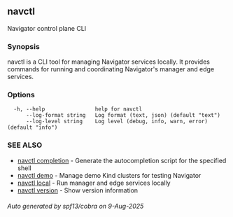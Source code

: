 ## navctl

Navigator control plane CLI

### Synopsis

navctl is a CLI tool for managing Navigator services locally.
It provides commands for running and coordinating Navigator's manager and edge services.

### Options

```
  -h, --help                help for navctl
      --log-format string   Log format (text, json) (default "text")
      --log-level string    Log level (debug, info, warn, error) (default "info")
```

### SEE ALSO

* [navctl completion](navctl_completion.md)	 - Generate the autocompletion script for the specified shell
* [navctl demo](navctl_demo.md)	 - Manage demo Kind clusters for testing Navigator
* [navctl local](navctl_local.md)	 - Run manager and edge services locally
* [navctl version](navctl_version.md)	 - Show version information

###### Auto generated by spf13/cobra on 9-Aug-2025
